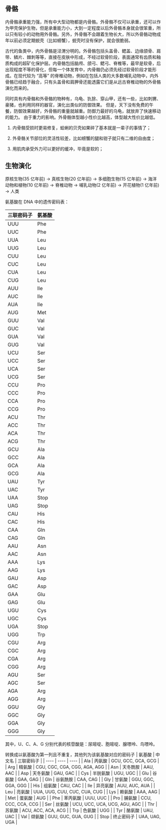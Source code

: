 ## 骨骼

内骨骼承重能力强，所有中大型动物都是内骨骼。外骨骼不仅可以承重，还可以作为甲壳保护生物，但是承重能力小，大到一定程度以后外骨骼本身就会很笨重，所以只有较小的动物用外骨骼。另外，外骨骼不会跟着生物长大，所以外骨骼动物成年以前必须定期蜕壳（比如螃蟹），蜕壳时没有保护，就会很脆弱。

古代的鱼类中，内外骨骼是泾渭分明的。外骨骼包括头盖骨、鳃盖、边缘颌骨、肩带、鳞片、棘刺等等，直接在皮肤中形成，不经过软骨阶段，表面通常有齿质和釉质构成的超矿化保护层。内骨骼包括脑颅、颌弓、鳃弓、脊椎等，最早是软骨，后出现程度不等的骨化，但每一个体发育中，内骨骼仍必须先经过软骨阶段才能形成。在现代较为 “高等” 的脊椎动物，例如在包括人类的大多数哺乳动物中，内外骨骼已经趋于融合，只有头盖骨和肩胛骨还能透露它们是从远古脊椎动物的外骨骼演化而来的。

同时具有内骨骼和外骨骼的物种有，乌龟、犰狳、穿山甲，还有一些，比如刺猬、豪猪，也利用同样的器官，演化出类似的防御效果。
但是，天下没有免费的午餐，防御效果越好，外骨骼的重量就越重。防御力最好的乌龟，就放弃了快速移动的能力。
由于重力的影响。外骨骼体型越小性价比越高，体型越大性价比越低。

1. 内骨骼受损时更易修复，蛤蜊的贝壳如果碎了基本就是一辈子的事情了；

2. 外骨骼关节部位的灵活性较差，比如螃蟹的腿和钳子就只有二维的自由度；

3. 用肌肉承受外力可以更好的缓冲，毕竟是软的；

## 生物演化

原核生物(35 亿年前) → 真核生物(20 亿年前) → 多细胞生物(15 亿年前) → 海洋动物和植物(10 亿年前) → 脊椎动物 → 哺乳动物(2 亿年前) → 开花植物(1 亿年前) → 人类

氨基酸在 DNA 中的遗传密码表：

| 三联密码子 | 氨基酸 |
| ---------- | ------ |
| UUU        | Phe    |
| UUC        | Phe    |
| UUA        | Leu    |
| UUG        | Leu    |
| CUU        | Leu    |
| CUC        | Leu    |
| CUA        | Leu    |
| CUG        | Leu    |
| AUU        | Ile    |
| AUC        | Ile    |
| AUA        | Ile    |
| AUG        | Met    |
| GUU        | Val    |
| GUC        | Val    |
| GUA        | Val    |
| GUG        | Val    |
| UCU        | Ser    |
| UCC        | Ser    |
| UCA        | Ser    |
| UCG        | Ser    |
| CCU        | Pro    |
| CCC        | Pro    |
| CCA        | Pro    |
| CCG        | Pro    |
| ACU        | Thr    |
| ACC        | Thr    |
| ACA        | Thr    |
| ACG        | Thr    |
| GCU        | Ala    |
| GCC        | Ala    |
| GCA        | Ala    |
| GCG        | Ala    |
| UAU        | Tyr    |
| UAC        | Tyr    |
| UAA        | Stop   |
| UAG        | Stop   |
| CAU        | His    |
| CAC        | His    |
| CAA        | Gln    |
| CAG        | Gln    |
| AAU        | Asn    |
| AAC        | Asn    |
| AAA        | Lys    |
| AAG        | Lys    |
| GAU        | Asp    |
| GAC        | Asp    |
| GAA        | Glu    |
| GAG        | Glu    |
| UGU        | Cys    |
| UGC        | Cys    |
| UGA        | Stop   |
| UGG        | Trp    |
| CGU        | Arg    |
| CGC        | Arg    |
| CGA        | Arg    |
| CGG        | Arg    |
| AGU        | Ser    |
| AGC        | Ser    |
| AGA        | Arg    |
| AGG        | Arg    |
| GGU        | Gly    |
| GGC        | Gly    |
| GGA        | Gly    |
| GGG        | Gly    |

其中，U、C、A、G 分别代表的核苷酸是：尿嘧啶、胞嘧啶、腺嘌呤、鸟嘌呤。

转换成以氨基酸为第一列且不重复，其他列为该氨基酸对应的密码子
| 氨基酸 | 中文名 | 三联密码子 |
| ---- | ---- | ---- |
| Ala | 丙氨酸 | GCU, GCC, GCA, GCG |
| Arg | 精氨酸 | CGU, CGC, CGA, CGG, AGA, AGG |
| Asn | 天冬酰胺 | AAU, AAC |
| Asp | 天冬氨酸 | GAU, GAC |
| Cys | 半胱氨酸 | UGU, UGC |
| Glu | 谷氨酸 | GAA, GAG |
| Gln | 谷氨酰胺 | CAA, CAG |
| Gly | 甘氨酸 | GGU, GGC, GGA, GGG |
| His | 组氨酸 | CAU, CAC |
| Ile | 异亮氨酸 | AUU, AUC, AUA |
| Leu | 亮氨酸 | UUA, UUG, CUU, CUC, CUA, CUG |
| Lys | 赖氨酸 | AAA, AAG |
| Met | 蛋氨酸 | AUG |
| Phe | 苯丙氨酸 | UUU, UUC |
| Pro | 脯氨酸 | CCU, CCC, CCA, CCG |
| Ser | 丝氨酸 | UCU, UCC, UCA, UCG, AGU, AGC |
| Thr | 苏氨酸 | ACU, ACC, ACA, ACG |
| Trp | 色氨酸 | UGG |
| Tyr | 酪氨酸 | UAU, UAC |
| Val | 缬氨酸 | GUU, GUC, GUA, GUG |
| Stop | 终止密码子 | UAA, UAG, UGA |

